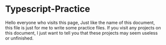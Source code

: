 # Typescript-Practice
Hello everyone who visits this page, Just like the name of this document, this file is just for me to write some practice files. If you visit any projects on this document, I just want to tell you that these projects may seem useless or unfinished.
